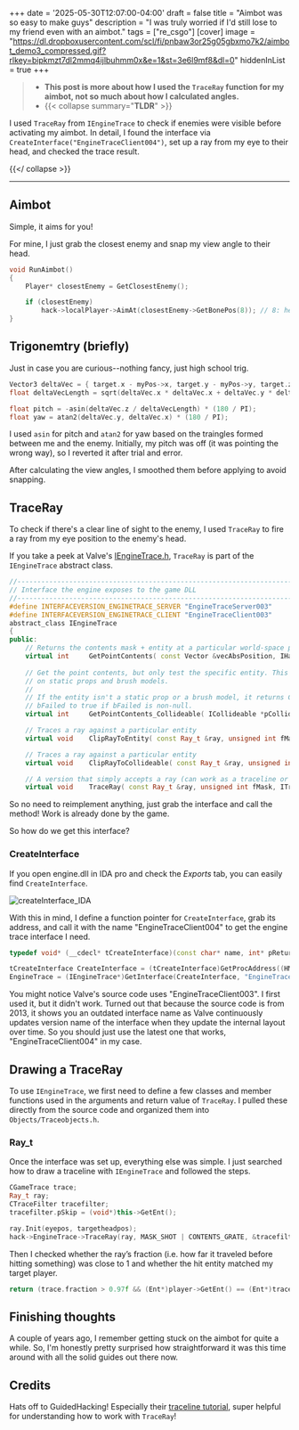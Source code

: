 +++
date = '2025-05-30T12:07:00-04:00'
draft = false
title = "Aimbot was so easy to make guys"
description = "I was truly worried if I'd still lose to my friend even with an aimbot."
tags = ["re_csgo"]
[cover]
image = "https://dl.dropboxusercontent.com/scl/fi/pnbaw3or25g05gbxmo7k2/aimbot_demo3_compressed.gif?rlkey=bipkmzt7dl2mmq4ijlbuhmm0x&e=1&st=3e6l9mf8&dl=0"
hiddenInList = true
+++

> - **This post is more about how I used the `TraceRay` function for my aimbot, not so much about how I calculated angles.**
> - {{< collapse summary="**TLDR**" >}}

I used `TraceRay` from `IEngineTrace` to check if enemies were visible before activating my aimbot. In detail, I found the interface via `CreateInterface("EngineTraceClient004")`, set up a ray from my eye to their head, and checked the trace result.

{{</ collapse >}}

---

## Aimbot

Simple, it aims for you!

For mine, I just grab the closest enemy and snap my view angle to their head.

```cpp
void RunAimbot()
{
	Player* closestEnemy = GetClosestEnemy();

	if (closestEnemy)
		hack->localPlayer->AimAt(closestEnemy->GetBonePos(8)); // 8: head
}
```

## Trigonemtry (briefly)

Just in case you are curious--nothing fancy, just high school trig.

```cpp
Vector3 deltaVec = { target.x - myPos->x, target.y - myPos->y, target.z - myPos->z };
float deltaVecLength = sqrt(deltaVec.x * deltaVec.x + deltaVec.y * deltaVec.y + deltaVec.z * deltaVec.z);

float pitch = -asin(deltaVec.z / deltaVecLength) * (180 / PI);
float yaw = atan2(deltaVec.y, deltaVec.x) * (180 / PI);
```

I used `asin` for pitch and `atan2` for yaw based on the traingles formed between me and the enemy. Initially, my pitch was off (it was pointing the wrong way), so I reverted it after trial and error.

After calculating the view angles, I smoothed them before applying to avoid snapping.

## TraceRay

To check if there's a clear line of sight to the enemy, I used `TraceRay` to fire a ray from my eye position to the enemy's head.

If you take a peek at Valve's [IEngineTrace.h](https://github.com/ValveSoftware/source-sdk-2013/blob/0d8dceea4310fde5706b3ce1c70609d72a38efdf/sp/src/public/engine/IEngineTrace.h#L148), `TraceRay` is part of the `IEngineTrace` abstract class. 

```cpp
//-----------------------------------------------------------------------------
// Interface the engine exposes to the game DLL
//-----------------------------------------------------------------------------
#define INTERFACEVERSION_ENGINETRACE_SERVER	"EngineTraceServer003"
#define INTERFACEVERSION_ENGINETRACE_CLIENT	"EngineTraceClient003"
abstract_class IEngineTrace
{
public:
	// Returns the contents mask + entity at a particular world-space position
	virtual int		GetPointContents( const Vector &vecAbsPosition, IHandleEntity** ppEntity = NULL ) = 0;
	
	// Get the point contents, but only test the specific entity. This works
	// on static props and brush models.
	//
	// If the entity isn't a static prop or a brush model, it returns CONTENTS_EMPTY and sets
	// bFailed to true if bFailed is non-null.
	virtual int		GetPointContents_Collideable( ICollideable *pCollide, const Vector &vecAbsPosition ) = 0;

	// Traces a ray against a particular entity
	virtual void	ClipRayToEntity( const Ray_t &ray, unsigned int fMask, IHandleEntity *pEnt, trace_t *pTrace ) = 0;

	// Traces a ray against a particular entity
	virtual void	ClipRayToCollideable( const Ray_t &ray, unsigned int fMask, ICollideable *pCollide, trace_t *pTrace ) = 0;

	// A version that simply accepts a ray (can work as a traceline or tracehull)
	virtual void	TraceRay( const Ray_t &ray, unsigned int fMask, ITraceFilter *pTraceFilter, trace_t *pTrace ) = 0;
```

So no need to reimplement anything, just grab the interface and call the method! Work is already done by the game.

So how do we get this interface?

### CreateInterface

If you open engine.dll in IDA pro and check the *Exports* tab, you can easily find `CreateInterface`.

![createInterface_IDA](/16th/images/createinterface.png)

With this in mind, I define a function pointer for `CreateInterface`, grab its address, and call it with the name "EngineTraceClient004" to get the engine trace interface I need. 

```cpp
typedef void* (__cdecl* tCreateInterface)(const char* name, int* pReturnCode);
```

```cpp
tCreateInterface CreateInterface = (tCreateInterface)GetProcAddress((HMODULE)engine, "CreateInterface");
EngineTrace = (IEngineTrace*)GetInterface(CreateInterface, "EngineTraceClient004");
```

You might notice Valve's source code uses "EngineTraceClient003". I first used it, but it didn't work. Turned out that because the source code is from 2013, it shows you an outdated interface name as Valve continuously updates version name of the interface when they update the internal layout over time. So you should just use the latest one that works, "EngineTraceClient004" in my case.

## Drawing a TraceRay

To use `IEngineTrace`, we first need to define a few classes and member functions used in the arguments and return value of `TraceRay`. I pulled these directly from the source code and organized them into `Objects/Traceobjects.h`.

### Ray_t

Once the interface was set up, everything else was simple. I just searched how to draw a traceline with `IEngineTrace` and followed the steps.

```cpp
CGameTrace trace;
Ray_t ray;
CTraceFilter tracefilter;
tracefilter.pSkip = (void*)this->GetEnt();

ray.Init(eyepos, targetheadpos);
hack->EngineTrace->TraceRay(ray, MASK_SHOT | CONTENTS_GRATE, &tracefilter, &trace);
```

Then I checked whether the ray’s fraction (i.e. how far it traveled before hitting something) was close to 1 and whether the hit entity matched my target player.

```cpp
return (trace.fraction > 0.97f && (Ent*)player->GetEnt() == (Ent*)trace.hit_entity);
```

## Finishing thoughts

A couple of years ago, I remember getting stuck on the aimbot for quite a while. So, I'm honestly pretty surprised how straightforward it was this time around with all the solid guides out there now.

## Credits

Hats off to GuidedHacking! Especially their [traceline tutorial](https://guidedhacking.com/threads/csgo-how-to-find-traceray-call-traceline-tutorial.14696/), super helpful for understanding how to work with `TraceRay`!